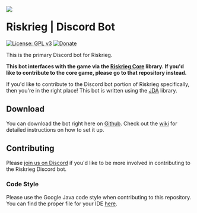 <img src="https://user-images.githubusercontent.com/45483768/143955773-61ec00b4-47ca-4973-a013-35aaaf7f1f65.png" align="left"/>

# Riskrieg | Discord Bot

[![License: GPL v3](https://img.shields.io/badge/License-GPLv3-blue.svg)](https://www.gnu.org/licenses/gpl-3.0)
[![Donate](https://img.shields.io/badge/donate-PayPal-brightgreen.svg)](https://paypal.me/aaronjyoder)

This is the primary Discord bot for Riskrieg. 

**This bot interfaces with the game via the [Riskrieg Core](https://github.com/Riskrieg/core) library. If you'd like to contribute to the core game, please go to that repository instead.**

If you'd like to contribute to the Discord bot portion of Riskrieg specifically, then you're in the right place! This bot is written using the [JDA](https://github.com/DV8FromTheWorld/JDA) library.

## Download

You can download the bot right here on [Github](https://github.com/Riskrieg/discord-bot/releases). Check out the [wiki](https://github.com/Riskrieg/discord-bot/wiki) for detailed instructions on how to set it up.

## Contributing

Please [join us on Discord](https://discord.gg/weU8jYDbW4) if you'd like to be more involved in contributing to the Riskrieg Discord bot.

### Code Style

Please use the Google Java code style when contributing to this repository. You can find the proper
file for your IDE [here](https://github.com/google/styleguide).
